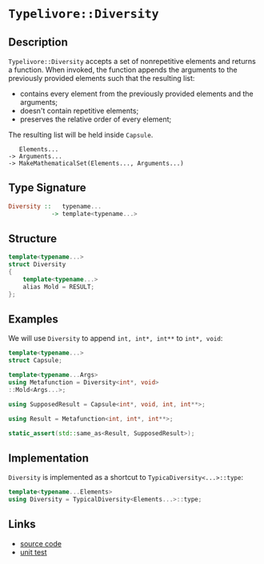 <!-- Copyright 2024 Feng Mofan
SPDX-License-Identifier: Apache-2.0 -->

# `Typelivore::Diversity`

## Description

`Typelivore::Diversity` accepts a set of nonrepetitive elements and returns a function.
When invoked, the function appends the arguments to the previously provided elements such that the resulting list:

- contains every element from the previously provided elements and the arguments;
- doesn't contain repetitive elements;
- preserves the relative order of every element;

The resulting list will be held inside `Capsule`.
<pre><code>   Elements...
-> Arguments...
-> MakeMathematicalSet(Elements..., Arguments...)</code></pre>

## Type Signature

```Haskell
Diversity ::   typename...
            -> template<typename...>
```

## Structure

```C++
template<typename...>
struct Diversity
{
    template<typename...>
    alias Mold = RESULT;
};
```

## Examples

We will use `Diversity` to append `int, int*, int**` to `int*, void`:

```C++
template<typename...>
struct Capsule;

template<typename...Args>
using Metafunction = Diversity<int*, void>
::Mold<Args...>;

using SupposedResult = Capsule<int*, void, int, int**>;

using Result = Metafunction<int, int*, int**>;

static_assert(std::same_as<Result, SupposedResult>);
```

## Implementation

`Diversity` is implemented as a shortcut to `TypicaDiversity<...>::type`:

```C++
template<typename...Elements>
using Diversity = TypicalDiversity<Elements...>::type;
```

## Links

- [source code](../../../../conceptrodon/descend/typelivore/diversity.hpp)
- [unit test](../../../../tests/unit/typelivore/diversity.test.hpp)
